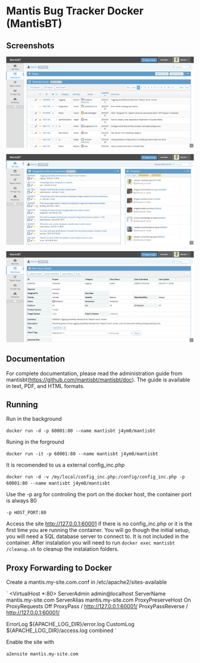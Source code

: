 Mantis Bug Tracker Docker (MantisBT)
=============================

Screenshots
-----------

![Build Status](https://github.com/mantisbt/mantisbt/raw/master/doc/modern_view_issues.png)

![Build Status](https://github.com/mantisbt/mantisbt/raw/master/doc/modern_my_view.png)

![Build Status](https://github.com/mantisbt/mantisbt/raw/master/doc/modern_view_issue.png)

Documentation
-------------

For complete documentation, please read the administration guide from mantisbt(https://github.com/mantisbt/mantisbt/doc).  The guide is available in text, PDF, and HTML formats.



Running
-------

Run in the background 

`docker run -d -p 60001:80 --name mantisbt j4ym0/mantisbt`

Runing in the forground

`docker run -it -p 60001:80 --name mantisbt j4ym0/mantisbt`

It is recomended to us a external config_inc.php

`docker run -d -v /my/local/config_inc.php:/config/config_inc.php -p 60001:80 --name mantisbt j4ym0/mantisbt`

Use the -p arg for controling the port on the docker host, the container port is always 80 

`-p HOST_PORT:80`

Access the site http://127.0.0.1:60001 if there is no config_inc.php or it is the first time you are running the container. You will go though the initial setup, you will need a SQL database server to connect to. It is not included in the container.
After instalation you will need to run `docker exec mantisbt /cleanup.sh` to cleanup the instalation folders.


Proxy Forwarding to Docker
--------------------------

Create a mantis.my-site.com.conf in /etc/apache2/sites-available

`
<VirtualHost *:80>
  ServerAdmin admin@localhost
  ServerName mantis.my-site.com
  ServerAlias mantis.my-site.com
  ProxyPreserveHost On
  ProxyRequests Off 
  ProxyPass / http://127.0.0.1:60001/
  ProxyPassReverse / http://127.0.0.1:60001/
  
  ErrorLog ${APACHE_LOG_DIR}/error.log
  CustomLog ${APACHE_LOG_DIR}/access.log combined
</VirtualHost>
`

Enable the site with 

`a2ensite mantis.my-site.com`

